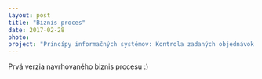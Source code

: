 ```yaml
---
layout: post
title: "Biznis proces"
date: 2017-02-28
photo:
project: "Princípy informačných systémov: Kontrola zadaných objednávok a výpis účtu poistenca o poskytnutí zdravotnej starostlivosti"
---
```


Prvá verzia navrhovaného biznis procesu :)
